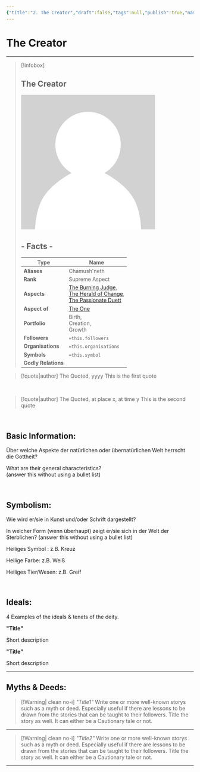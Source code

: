 ```yaml
---
{"title":"2. The Creator","draft":false,"tags":null,"publish":true,"name":"The Creator","aliases":"Chamush'neth","organisations":"","rank":"Supreme Aspect","symbol":"","portfolio":"Birth, <br>Creation, <br>Growth","followers":"","relations":"","path":"3. Gods & Religion/3. The Trinity/2. The Creator.md","permalink":"/3-gods-and-religion/3-the-trinity/2-the-creator/","PassFrontmatter":true}
---
```


# The Creator

---
> [!infobox]
> 
> 
> ## **The Creator**
> 
> ![../../../NPC_Placeholder.jpg](../../NPC_Placeholder.jpg)
> 
> ## - Facts -
> | Type | Name |
> | ---- | ---- |
> | **Aliases** | Chamush'neth |
> | **Rank** | Supreme Aspect |
> | **Aspects** | [The Burning Judge](../4.%20The%20Nine/7.%20The%20Burning%20Judge.md), <br>[The Herald of Change](../4.%20The%20Nine/10.%20The%20Herald%20of%20Change.md), <br>[The Passionate Duett](../4.%20The%20Nine/8.%20The%20Passionate%20Duett.md) |
> | **Aspect of** | [The One](../2.%20Ekh'neth%20-%20The%20One%20True%20God/1.%20The%20One.md) |
> | **Portfolio** | Birth, <br>Creation, <br>Growth |
> | **Followers** | `=this.followers` |
> | **Organisations** | `=this.organisations` |
> | **Symbols** | `=this.symbol` |
> | **Godly Relations** |  |


> [!quote|author] The Quoted, yyyy
> This is the first quote

<br>

> [!quote|author] The Quoted, at place x, at time y
> This is the second quote

<br>

## Basic Information:
Über welche Aspekte der natürlichen oder übernatürlichen Welt herrscht die Gottheit?

What are their general characteristics?  
(answer this without using a bullet list)

<br>

## Symbolism:
Wie wird er/sie in Kunst und/oder Schrift dargestellt?

In welcher Form (wenn überhaupt) zeigt er/sie sich in der Welt der Sterblichen?
(answer this without using a bullet list)

Heiliges Symbol : z.B. Kreuz

Heilige Farbe: z.B. Weiß

Heiliges Tier/Wesen: z.B. Greif

<br>

## Ideals:
4 Examples of the ideals & tenets of the deity.

**"Title"**

Short description

**"Title"**

Short description

---

## Myths & Deeds:
>[!Warning| clean no-i] *"Title1"*
> Write one or more well-known storys such as a myth or deed. Especially useful if there are lessons to be drawn from the stories that can be taught to their followers. Title the story as well. It can either be a Cautionary tale or not.
---
>[!Warning| clean no-i] *"Title2"*
> Write one or more well-known storys such as a myth or deed. Especially useful if there are lessons to be drawn from the stories that can be taught to their followers. Title the story as well. It can either be a Cautionary tale or not.
---